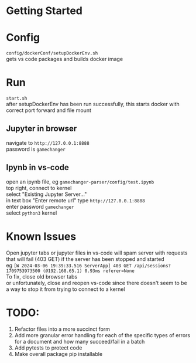 # Getting Started

# Config
`config/dockerConf/setupDockerEnv.sh` \
gets vs code packages and builds docker image

# Run
`start.sh` \
after setupDockerEnv has been run successfully, this starts docker with correct port forward and file mount

## Jupyter in browser
navigate to `http://127.0.0.1:8888` \
password is `gamechanger`

## Ipynb in vs-code
open an ipynb file, eg `gamechanger-parser/config/test.ipynb` \
top right, connect to kernel \
select "Existing Jupyter Server..." \
in text box "Enter remote url" type `http://127.0.0.1:8888` \
enter password `gamechanger` \
select `python3` kernel

# Known Issues
Open jupyter tabs or jupyter files in vs-code will spam server with requests that will fail (403 GET) if the server has been stopped and started \
eg `[W 2024-03-06 19:39:33.516 ServerApp] 403 GET /api/sessions?1709753973500 (@192.168.65.1) 0.93ms referer=None` \
To fix, close old browser tabs \
or unfortunately, close and reopen vs-code since there doesn't seem to be a way to stop it from trying to connect to a kernel


# TODO:
1. Refactor files into a more succinct form
2. Add more granular error handling for each of the specific types of errors for a document and how many succeed/fail in a batch
3. Add pytests to protect code
4. Make overall package pip installable